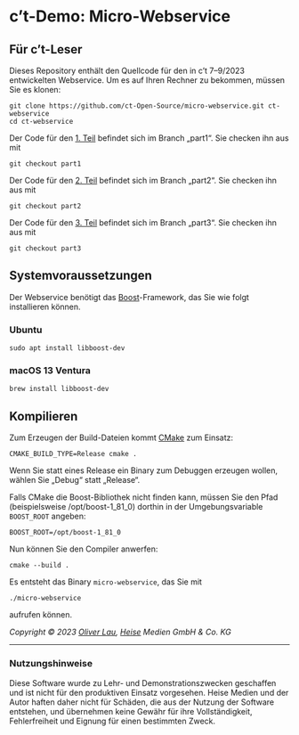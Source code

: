 # c’t-Demo: Micro-Webservice

## Für c’t-Leser

Dieses Repository enthält den Quellcode für den in c’t 7–9/2023 entwickelten Webservice. Um es auf Ihren Rechner zu bekommen, müssen Sie es klonen:

```
git clone https://github.com/ct-Open-Source/micro-webservice.git ct-webservice
cd ct-webservice
```

Der Code für den [1. Teil](https://www.heise.de/select/ct/2023/7/2303016374942185339) befindet sich im Branch „part1“. Sie checken ihn aus mit

```
git checkout part1
```

Der Code für den [2. Teil](https://www.heise.de/select/ct/2023/8/2303413085906187110) befindet sich im Branch „part2“. Sie checken ihn aus mit

```
git checkout part2
```

Der Code für den [3. Teil](https://www.heise.de/select/ct/2023/9/2305915484770006026) befindet sich im Branch „part3“. Sie checken ihn aus mit

```
git checkout part3
```

## Systemvoraussetzungen

Der Webservice benötigt das [Boost](https://www.boost.org/)-Framework, das Sie wie folgt installieren können.

### Ubuntu

```
sudo apt install libboost-dev
```

### macOS 13 Ventura

```
brew install libboost-dev
```

## Kompilieren

Zum Erzeugen der Build-Dateien kommt [CMake](https://cmake.org/) zum Einsatz:

```
CMAKE_BUILD_TYPE=Release cmake .
```

Wenn Sie statt eines Release ein Binary zum Debuggen erzeugen wollen, wählen Sie „Debug“ statt „Release“.

Falls CMake die Boost-Bibliothek nicht finden kann, müssen Sie den Pfad (beispielsweise /opt/boost-1_81_0) dorthin in der Umgebungsvariable `BOOST_ROOT` angeben:

```
BOOST_ROOT=/opt/boost-1_81_0
```

Nun können Sie den Compiler anwerfen:

```
cmake --build .
```

Es entsteht das Binary `micro-webservice`, das Sie mit

```
./micro-webservice
```

aufrufen können.


_Copyright ©️ 2023 [Oliver Lau](mailto:ola@ct.de), [Heise](https://www.heise.de/) Medien GmbH & Co. KG_

--- 

### Nutzungshinweise

Diese Software wurde zu Lehr- und Demonstrationszwecken geschaffen und ist nicht für den produktiven Einsatz vorgesehen. Heise Medien und der Autor haften daher nicht für Schäden, die aus der Nutzung der Software entstehen, und übernehmen keine Gewähr für ihre Vollständigkeit, Fehlerfreiheit und Eignung für einen bestimmten Zweck.
